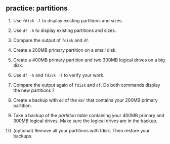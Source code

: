 ## practice: partitions

1. Use `fdisk -l` to display existing partitions and sizes.

2. Use `df -h` to display existing partitions and sizes.

3. Compare the output of `fdisk` and `df`.

4. Create a 200MB primary partition on a small disk.

5. Create a 400MB primary partition and two 300MB logical drives on a big disk.

6. Use `df -h` and `fdisk -l` to verify your work.

7. Compare the output again of `fdisk` and `df`. Do both commands display the new partitions ?

8. Create a backup with `dd` of the `mbr` that contains your 200MB primary partition.

9. Take a backup of the *partition table* containing your 400MB primary and 300MB logical drives. Make sure the logical drives are in the backup.

10. (optional) Remove all your partitions with fdisk. Then restore your backups.

